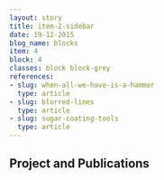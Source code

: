 ```yaml
---
layout: story
title: item-2-sidebar
date: 19-12-2015
blog_name: blocks
item: 4
block: 4
classes: block block-grey
references: 
- slug: when-all-we-have-is-a-hammer
  type: article
- slug: blurred-lines 
  type: article
- slug: sugar-coating-tools
  type: article
---
```

## Project and Publications

